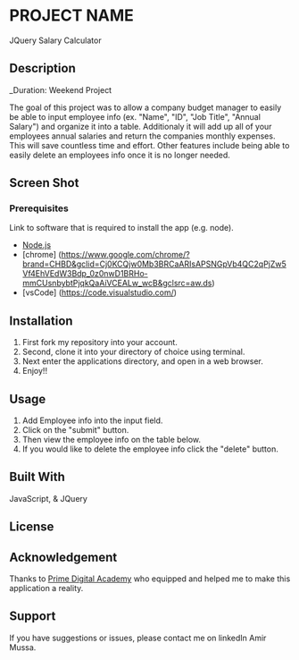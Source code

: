 # PROJECT NAME

JQuery Salary Calculator

## Description

_Duration: Weekend Project

The goal of this project was to allow a company budget manager to easily be able to input employee info (ex. "Name", "ID", "Job Title", "Annual Salary") and organize it into a table. Additionaly it will add up all of your employees annual salaries and return the companies monthly expenses. This will save countless time and effort. Other features include being able to easily delete an employees info once it is no longer needed. 

## Screen Shot


### Prerequisites

Link to software that is required to install the app (e.g. node).

- [Node.js](https://nodejs.org/en/)
- [chrome] (https://www.google.com/chrome/?brand=CHBD&gclid=Cj0KCQjw0Mb3BRCaARIsAPSNGpVb4QC2qPjZw5Vf4EhVEdW3Bdp_0z0nwD1BRHo-mmCUsnbybtPjqkQaAiVCEALw_wcB&gclsrc=aw.ds)
- [vsCode] (https://code.visualstudio.com/)

## Installation

1. First fork my repository into your account.
2. Second, clone it into your directory of choice using terminal.
3. Next enter the applications directory, and open in a web browser.
4. Enjoy!!

## Usage

1. Add Employee info into the input field.
2. Click on the "submit" button.
3. Then view the employee info on the table below.
4. If you would like to delete the employee info click the "delete" button.


## Built With

JavaScript, & JQuery

## License


## Acknowledgement
Thanks to [Prime Digital Academy](www.primeacademy.io) who equipped and helped me to make this application a reality. 

## Support
If you have suggestions or issues, please contact me on linkedIn Amir Mussa.